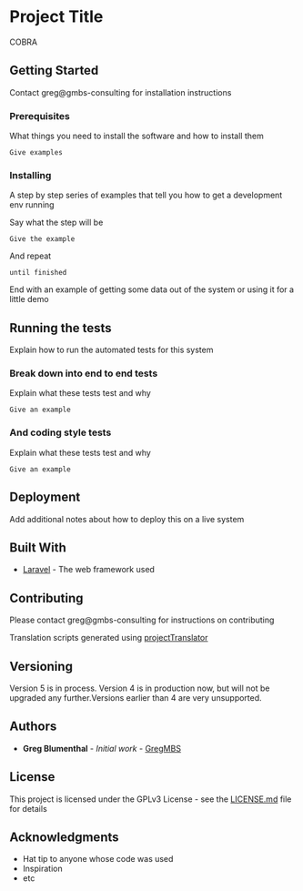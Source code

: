 # Project Title

COBRA

## Getting Started

Contact greg@gmbs-consulting for installation instructions

### Prerequisites

What things you need to install the software and how to install them

```
Give examples
```

### Installing

A step by step series of examples that tell you how to get a development env running

Say what the step will be

```
Give the example
```

And repeat

```
until finished
```

End with an example of getting some data out of the system or using it for a little demo

## Running the tests

Explain how to run the automated tests for this system

### Break down into end to end tests

Explain what these tests test and why

```
Give an example
```

### And coding style tests

Explain what these tests test and why

```
Give an example
```

## Deployment

Add additional notes about how to deploy this on a live system

## Built With

* [Laravel](http://www.laravel.com/) - The web framework used

## Contributing

Please contact greg@gmbs-consulting for instructions on contributing

Translation scripts generated using [projectTranslator](github.com/xanderyzwich/projectTranslator)

## Versioning

Version 5 is in process. Version 4 is in production now, but will not be upgraded any further.Versions earlier than 4 are very unsupported.

## Authors

* **Greg Blumenthal** - *Initial work* - [GregMBS](https://github.com/GregMBS)

## License

This project is licensed under the GPLv3 License - see the [LICENSE.md](LICENSE.md) file for details

## Acknowledgments

* Hat tip to anyone whose code was used
* Inspiration
* etc
